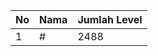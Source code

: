 | No | Nama            | Jumlah Level |
|----|-----------------|--------------|
| 1  | #    |    2488        |
